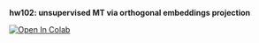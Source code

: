 **hw102: unsupervised MT via orthogonal embeddings projection**

[![Open In Colab](https://colab.research.google.com/assets/colab-badge.svg)](https://colab.research.google.com/github/girafe-ai/ml-course/blob/24s_harbour/homeworks/hw102_umt/embedding_based_MT.ipynb)
